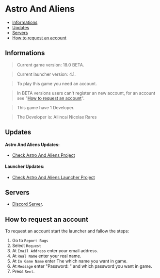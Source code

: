 # Astro And Aliens

- [Informations](https://github.com/Ailincai-Nicolae-Rares/Astro-And-Aliens#informations)
- [Updates](https://github.com/Ailincai-Nicolae-Rares/Astro-And-Aliens#updates)
- [Servers](https://github.com/Ailincai-Nicolae-Rares/Astro-And-Aliens#servers)
- [How to request an account](https://github.com/Ailincai-Nicolae-Rares/Astro-And-Aliens#how-to-request-an-account)

## Informations
> Current game version: 18.0 BETA.

> Current launcher version: 4.1.

> To play this game you need an account.

> In BETA versions users can't register an new account, for an account see "[How to request an account](https://github.com/Ailincai-Nicolae-Rares/Astro-And-Aliens#how-to-request-an-account)".

> This game have 1 Developer.

> The Developer is: Ailincai Nicolae Rares

## Updates
#### Astro And Aliens Updates:
- [Check Astro And Aliens Project](https://github.com/Ailincai-Nicolae-Rares/Astro-And-Aliens/projects/1)
#### Launcher Updates:
- [Check Astro And Aliens Launcher Project](https://github.com/Ailincai-Nicolae-Rares/Astro-And-Aliens/projects/2)

## Servers
- [Discord Server](https://discord.gg/SWCt24M).

## How to request an account
To request an account start the launcher and fallow the steps:
1. Go to `Report Bugs`
2. Select `Request`
3. At `Email Address` enter your email address.
4. At `Real Name` enter your real name.
5. At `In Game Name` enter The which name you want in game.
6. At `Message` enter "Password: " and which password you want in game.
7. Press `Sent`.
